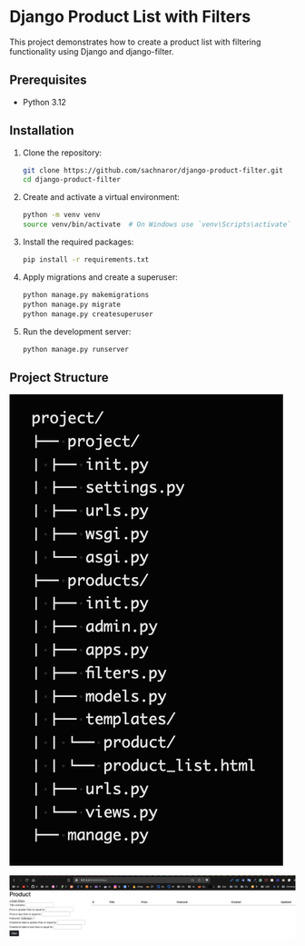
# Django Product List with Filters

This project demonstrates how to create a product list with filtering functionality using Django and django-filter.

## Prerequisites

- Python 3.12

## Installation

1. Clone the repository:
    ```bash
    git clone https://github.com/sachnaror/django-product-filter.git
    cd django-product-filter
    ```

2. Create and activate a virtual environment:
    ```bash
    python -m venv venv
    source venv/bin/activate  # On Windows use `venv\Scripts\activate`
    ```

3. Install the required packages:
    ```bash
    pip install -r requirements.txt
    ```

4. Apply migrations and create a superuser:
    ```bash
    python manage.py makemigrations
    python manage.py migrate
    python manage.py createsuperuser
    ```

5. Run the development server:
    ```bash
    python manage.py runserver
    ```

## Project Structure


![alt text](image.png)

![alt text](image-2.png)
